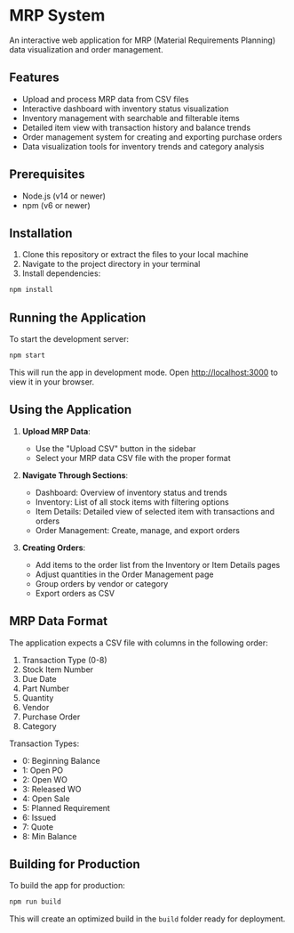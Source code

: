 # MRP System

An interactive web application for MRP (Material Requirements Planning) data visualization and order management.

## Features

- Upload and process MRP data from CSV files
- Interactive dashboard with inventory status visualization
- Inventory management with searchable and filterable items
- Detailed item view with transaction history and balance trends
- Order management system for creating and exporting purchase orders
- Data visualization tools for inventory trends and category analysis

## Prerequisites

- Node.js (v14 or newer)
- npm (v6 or newer)

## Installation

1. Clone this repository or extract the files to your local machine
2. Navigate to the project directory in your terminal
3. Install dependencies:

```bash
npm install
```

## Running the Application

To start the development server:

```bash
npm start
```

This will run the app in development mode. Open [http://localhost:3000](http://localhost:3000) to view it in your browser.

## Using the Application

1. **Upload MRP Data**:
   - Use the "Upload CSV" button in the sidebar
   - Select your MRP data CSV file with the proper format

2. **Navigate Through Sections**:
   - Dashboard: Overview of inventory status and trends
   - Inventory: List of all stock items with filtering options
   - Item Details: Detailed view of selected item with transactions and orders
   - Order Management: Create, manage, and export orders

3. **Creating Orders**:
   - Add items to the order list from the Inventory or Item Details pages
   - Adjust quantities in the Order Management page
   - Group orders by vendor or category
   - Export orders as CSV

## MRP Data Format

The application expects a CSV file with columns in the following order:

1. Transaction Type (0-8)
2. Stock Item Number
3. Due Date
4. Part Number
5. Quantity
6. Vendor
7. Purchase Order
8. Category

Transaction Types:
- 0: Beginning Balance
- 1: Open PO
- 2: Open WO
- 3: Released WO
- 4: Open Sale
- 5: Planned Requirement
- 6: Issued
- 7: Quote
- 8: Min Balance

## Building for Production

To build the app for production:

```bash
npm run build
```

This will create an optimized build in the `build` folder ready for deployment.